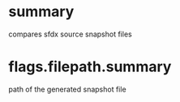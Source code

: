 # summary

compares sfdx source snapshot files

# flags.filepath.summary

path of the generated snapshot file